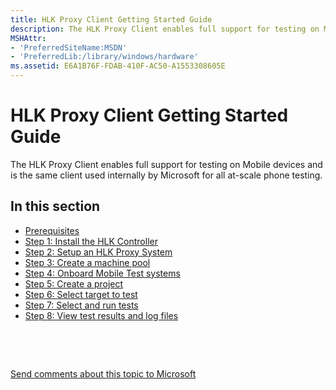 ```yaml
---
title: HLK Proxy Client Getting Started Guide
description: The HLK Proxy Client enables full support for testing on Mobile devices and is the same client used internally by Microsoft for all at-scale phone testing.
MSHAttr:
- 'PreferredSiteName:MSDN'
- 'PreferredLib:/library/windows/hardware'
ms.assetid: E6A1B76F-FDAB-410F-AC50-A1553308605E
---
```


# HLK Proxy Client Getting Started Guide


The HLK Proxy Client enables full support for testing on Mobile devices and is the same client used internally by Microsoft for all at-scale phone testing.

## <span id="in_this_section"></span>In this section


-   [Prerequisites](hlk-proxy-client-prerequisites.md)
-   [Step 1: Install the HLK Controller](proxy-step-1--install-the-hlk-controller.md)
-   [Step 2: Setup an HLK Proxy System](proxy-step-2--setup-an-hlk-proxy-system.md)
-   [Step 3: Create a machine pool](proxy-step-3--create-a-machine-pool.md)
-   [Step 4: Onboard Mobile Test systems](proxy-step-4--onboard-mobile-test-systems.md)
-   [Step 5: Create a project](proxy-step-5--create-a-project.md)
-   [Step 6: Select target to test](proxy-step-6--select-target-to-test.md)
-   [Step 7: Select and run tests](proxy-step-7--select-and-run-tests.md)
-   [Step 8: View test results and log files](proxy-step-8--view-test-results-and-log-files.md)

 

 

[Send comments about this topic to Microsoft](mailto:wsddocfb@microsoft.com?subject=Documentation%20feedback%20%5Bp_sxs_hlk\p_sxs_hlk%5D:%20HLK%20Proxy%20Client%20Getting%20Started%20Guide%20%20RELEASE:%20%287/11/2017%29&body=%0A%0APRIVACY%20STATEMENT%0A%0AWe%20use%20your%20feedback%20to%20improve%20the%20documentation.%20We%20don't%20use%20your%20email%20address%20for%20any%20other%20purpose,%20and%20we'll%20remove%20your%20email%20address%20from%20our%20system%20after%20the%20issue%20that%20you're%20reporting%20is%20fixed.%20While%20we're%20working%20to%20fix%20this%20issue,%20we%20might%20send%20you%20an%20email%20message%20to%20ask%20for%20more%20info.%20Later,%20we%20might%20also%20send%20you%20an%20email%20message%20to%20let%20you%20know%20that%20we've%20addressed%20your%20feedback.%0A%0AFor%20more%20info%20about%20Microsoft's%20privacy%20policy,%20see%20http://privacy.microsoft.com/en-us/default.aspx. "Send comments about this topic to Microsoft")




